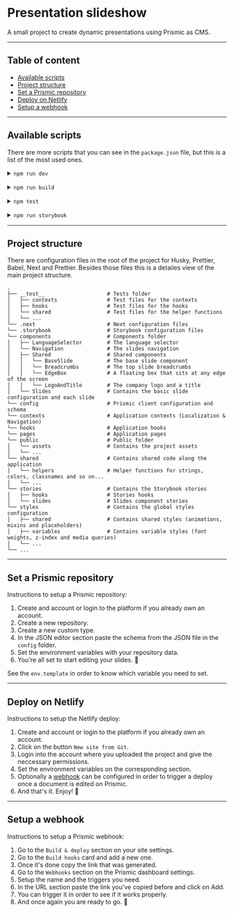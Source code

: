 # Presentation slideshow

A small project to create dynamic presentations using Prismic as CMS.

---

## Table of content

-   [Available scripts](#available-scripts)
-   [Project structure](#project-structure)
-   [Set a Prismic repository](#set-a-prismic-repository)
-   [Deploy on Netlify](#deploy-on-netlify)
-   [Setup a webhook](#setup-a-webhook)

---

## Available scripts

There are more scripts that you can see in the `package.json` file, but this is a list of the most used ones.

<details style="margin-bottom: 15px">
<summary><code>npm run dev</code></summary>
<p style="font-size: 14px; padding: 5px 0 0 10px">
    Runs the app in development mode.<br>
    Open <a target="_blank" href="http://localhost:3000/">http://localhost:3000/</a> to view it in the browser.
</p>
</details>

<details style="margin-bottom: 15px">
<summary><code>npm run build</code></summary>
<p style="font-size: 14px; padding: 5px 0 0 10px">Builds the app in production mode.</p>
</details>

<details style="margin-bottom: 15px">
<summary><code>npm test</code></summary>
<p style="font-size: 14px; padding: 5px 0 0 10px">Launches the test runner in the interactive watch mode.</p>
</details>

<details style="margin-bottom: 15px">
<summary><code>npm run storybook</code></summary>
<p style="font-size: 14px; padding: 5px 0 0 10px">
    Runs Storybook.<br>
    Open <a target="_blank" href="http://localhost:6006/">http://localhost:6006/</a> to view it in the browser.
</p>
</details>

---

## Project structure

There are configuration files in the root of the project for Husky, Prettier, Babel, Next and Prettier.
Besides those files this is a detailes view of the main project structure.

    .
    ├── __test__                    # Tests folder
    │   ├── contexts                # Test files for the contexts
    │   ├── hooks                   # Test files for the hooks
    │   └── shared                  # Test files for the helper functions
    │   └── ...
    └── .next                       # Next configuration files
    └── .storybook                  # Storybook configuration files
    └── components                  # Components folder
    │   ├── LanguageSelector        # The language selector
    │   └── Navigation              # The slides navigation
    │   ├── Shared                  # Shared components
    │   │   └── BaseSlide           # The base slide component
    │   │   └── Breadcrumbs         # The top slide breadcrumbs
    │   │   └── EdgeBox             # A floating box that sits at any edge of the screen
    │   │   └── LogoAndTitle        # The company logo and a title
    │   └── Slides                  # Contains the basic slide configuration and each slide
    └── config                      # Prismic client configuration and schema
    └── contexts                    # Application contexts (Localization & Navigation)
    └── hooks                       # Application hooks
    └── pages                       # Application pages
    └── public                      # Public folder
    │   └── assets                  # Contains the project assets
    │   └── ...
    └── shared                      # Contains shared code along the application
    │   └── helpers                 # Helper functions for strings, colors, classnames and so on...
    │   └── ...
    └── stories                     # Contains the Storybook stories
    │   ├── hooks                   # Stories hooks
    │   └── slides                  # Slides component stories
    └── styles                      # Contains the global styles configuration
    │   ├── shared                  # Contains shared styles (animations, mixins and placeholders)
    │   ├── variables               # Contains variable styles (font weights, z-index and media queries)
    │   └── ...
    └── ...

---

## Set a Prismic repository

Instructions to setup a Prismic repository:

1. Create and account or login to the platform if you already own an account.
2. Create a new repository.
3. Create a new custom type.
4. In the JSON editor section paste the schema from the JSON file in the `config` folder.
5. Set the environment variables with your repository data.
6. You're all set to start editing your slides. 🚀

See the `env.template` in order to know which variable you need to set.

---

## Deploy on Netlify

Instructions to setup the Netlify deploy:

1. Create and account or login to the platform if you already own an account.
2. Click on the button `New site from Git`.
3. Login into the account where you uploaded the project and give the neccessary permissions.
4. Set the environment variables on the corresponding section.
5. Optionally a [webhook](#setup-a-webhook) can be configured in order to trigger a deploy once a document is edited on Prismic.
6. And that's it. Enjoy! 🚀

---

## Setup a webhook

Instructions to setup a Prismic webhook:

1. Go to the `Build & deploy` section on your site settings.
2. Go to the `Build hooks` card and add a new one.
3. Once it's done copy the link that was generated.
4. Go to the `Webhooks` section on the Prismic dashboard settings.
5. Setup the name and the triggers you need.
6. In the URL section paste the link you've copied before and click on Add.
7. You can trigger it in order to see if it works properly.
8. And once again you are ready to go. 🚀
